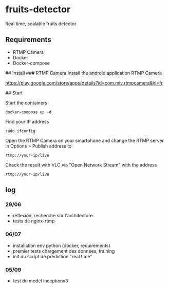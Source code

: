 # fruits-detector 

Real time, scalable fruits detector

## Requirements 
- RTMP Camera
- Docker
- Docker-compose

## Install
### RTMP Camera
Install the android application RTMP Camera

https://play.google.com/store/apps/details?id=com.miv.rtmpcamera&hl=fr

## Start

Start the containers

```docker-compose up -d```

Find your IP address

```sudo ifconfig```

Open the RTMP Camera on your smartphone and change the RTMP server in Options > Publish address to

```rtmp://your-ip/live```

Check the result with VLC via "Open Network Stream" with the address

```rtmp://your-ip/live```

## log
### 29/06
- réflexion, recherche sur l'architecture
- tests de nginx-rtmp

### 06/07
- installation env python (docker, requirements)
- premier tests chargement des données, training
- init du script de prédiction "real time"

### 05/09
- test du model inceptionv3